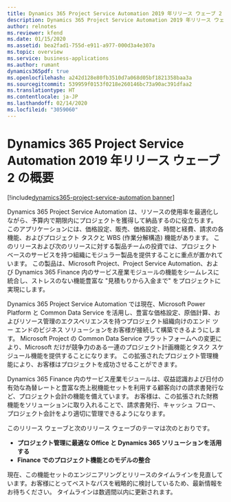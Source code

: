```yaml
---
title: Dynamics 365 Project Service Automation 2019 年リリース ウェーブ 2 の概要
description: Dynamics 365 Project Service Automation 2019 年リリース ウェーブ 2 の概要
author: relnotes
ms.reviewer: kfend
ms.date: 01/15/2020
ms.assetid: bea2fad1-755d-e911-a977-000d3a4e307a
ms.topic: overview
ms.service: business-applications
ms.author: rumant
dynamics365pdf: true
ms.openlocfilehash: a242d128e80fb3510d7a068d05bf1821358baa3a
ms.sourcegitcommit: 539959f0153f0218e260146bc73a90ac391dfaa2
ms.translationtype: HT
ms.contentlocale: ja-JP
ms.lasthandoff: 02/14/2020
ms.locfileid: "3059060"
---
```

# <a name="overview-of-dynamics-365-project-service-automation-2019-release-wave-2"></a>Dynamics 365 Project Service Automation 2019 年リリース ウェーブ 2 の概要
[!include[dynamics365-project-service-automation banner](../includes/dynamics365-project-service-automation.md)]

<!--overview start-->
Dynamics 365 Project Service Automation は、リソースの使用率を最適化しながら、予算内で期限内にプロジェクトを獲得して納品するのに役立ちます。 このアプリケーションには、価格設定、販売、価格設定、時間と経費、請求の各機能、およびプロジェクト タスクと WBS (作業分解構造) 機能があります。 このリリースおよび次のリリースに対する製品チームの投資では、プロジェクト ベースのサービスを持つ組織にモジュラー製品を提供することに重点が置かれています。 この製品は、Microsoft Project、Project Service Automation、および Dynamics 365 Finance 内のサービス産業モジュールの機能をシームレスに統合し、ストレスのない機能豊富な "見積もりから入金まで" をプロジェクトに実現にします。

Dynamics 365 Project Service Automation では現在、Microsoft Power Platform と Common Data Service を活用し、豊富な価格設定、原価計算、およびリソース管理のエクスペリエンスを持つプロジェクト組織向けのエンド ツー エンドのビジネス ソリューションをお客様が接続して構築できるようにします。 Microsoft Project の Common Data Service プラットフォームへの変更により、Microsoft だけが競争力のある一連のプロジェクト計画機能とタスク スケジュール機能を提供することになります。 この拡張されたプロジェクト管理機能により、お客様はプロジェクトを成功させることができます。 

Dynamics 365 Finance 内のサービス産業モジュールは、収益認識および日付の有効な為替レートと豊富な売上税機能セットを利用する顧客向けの請求書発行など、プロジェクト会計の機能を備えています。 お客様は、この拡張された財務機能をソリューションに取り入れることで、請求書発行、キャッシュ フロー、プロジェクト会計をより適切に管理できるようになります。

このリリース ウェーブと次のリリース ウェーブのテーマは次のとおりです。

- **プロジェクト管理に最適な Office と Dynamics 365 ソリューションを活用する**
- **Finance でのプロジェクト機能とのモデルの整合**

現在、この機能セットのエンジニアリングとリリースのタイムラインを見直しています。お客様にとってベストなパスを戦略的に検討しているため、最新情報をお待ちください。 タイムラインは数週間以内に更新されます。
<!--overview end-->